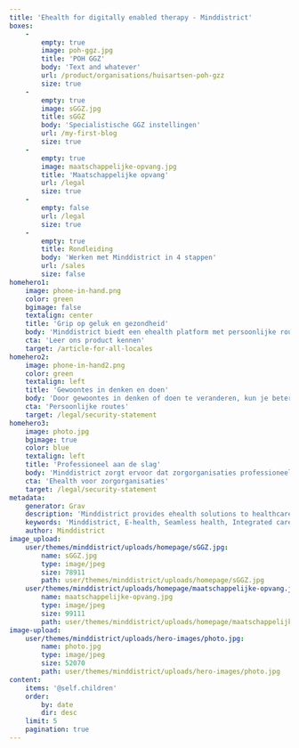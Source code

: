 ```yaml
---
title: 'Ehealth for digitally enabled therapy - Minddistrict'
boxes:
    -
        empty: true
        image: poh-ggz.jpg
        title: 'POH GGZ'
        body: 'Text and whatever'
        url: /product/organisations/huisartsen-poh-gzz
        size: true
    -
        empty: true
        image: sGGZ.jpg
        title: sGGZ
        body: 'Specialistische GGZ instellingen'
        url: /my-first-blog
        size: true
    -
        empty: true
        image: maatschappelijke-opvang.jpg
        title: 'Maatschappelijke opvang'
        url: /legal
        size: true
    -
        empty: false
        url: /legal
        size: true
    -
        empty: true
        title: Rondleiding
        body: 'Werken met Minddistrict in 4 stappen'
        url: /sales
        size: false
homehero1:
    image: phone-in-hand.png
    color: green
    bgimage: false
    textalign: center
    title: 'Grip op geluk en gezondheid'
    body: 'Minddistrict biedt een ehealth platform met persoonlijke routes naar verandering'
    cta: 'Leer ons product kennen'
    target: /article-for-all-locales
homehero2:
    image: phone-in-hand2.png
    color: green
    textalign: left
    title: 'Gewoontes in denken en doen'
    body: 'Door gewoontes in denken of doen te veranderen, kun je beter met problemen leren omgaan of ze zelfs oplossen.'
    cta: 'Persoonlijke routes'
    target: /legal/security-statement
homehero3:
    image: photo.jpg
    bgimage: true
    color: blue
    textalign: left
    title: 'Professioneel aan de slag'
    body: 'Minddistrict zorgt ervoor dat zorgorganisaties professioneel met ehealth aan de slag kunnen.'
    cta: 'Ehealth voor zorgorganisaties'
    target: /legal/security-statement
metadata:
    generator: Grav
    description: 'Minddistrict provides ehealth solutions to healthcare organisations. Provide digitally enabled care in your services with online therapy. The aim? Empowering people to master their own wellbeing'
    keywords: 'Minddistrict, E-health, Seamless health, Integrated care, Personalised care, ehealth platform'
    author: Minddistrict
image_upload:
    user/themes/minddistrict/uploads/homepage/sGGZ.jpg:
        name: sGGZ.jpg
        type: image/jpeg
        size: 78911
        path: user/themes/minddistrict/uploads/homepage/sGGZ.jpg
    user/themes/minddistrict/uploads/homepage/maatschappelijke-opvang.jpg:
        name: maatschappelijke-opvang.jpg
        type: image/jpeg
        size: 99111
        path: user/themes/minddistrict/uploads/homepage/maatschappelijke-opvang.jpg
image-upload:
    user/themes/minddistrict/uploads/hero-images/photo.jpg:
        name: photo.jpg
        type: image/jpeg
        size: 52070
        path: user/themes/minddistrict/uploads/hero-images/photo.jpg
content:
    items: '@self.children'
    order:
        by: date
        dir: desc
    limit: 5
    pagination: true
---
```


